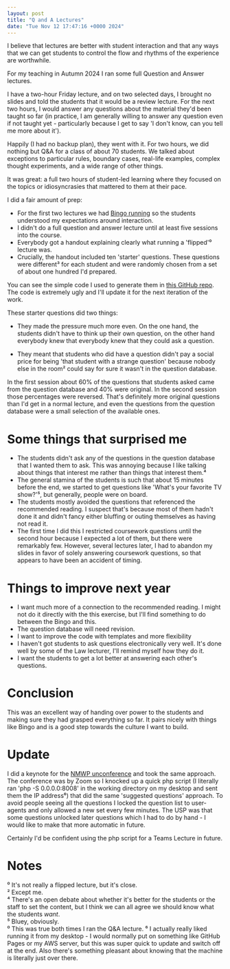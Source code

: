 ```yaml
---
layout: post  
title: "Q and A Lectures"  
date: "Tue Nov 12 17:47:16 +0000 2024"  
---
```


I believe that lectures are better with student interaction and that any ways that we can get students to control the flow and rhythms of the experience are worthwhile. 

For my teaching in Autumn 2024 I ran some full Question and Answer lectures.

I have a two-hour Friday lecture, and on two selected days, I brought no slides and told the students that it would be a review lecture. For the next two hours, I would answer any questions about the material they'd been taught so far (in practice, I am generally willing to answer any question even if not taught yet - particularly because I get to say 'I don't know, can you tell me more about it'). 

Happily (I had no backup plan), they went with it. For two hours, we did nothing but Q&A for a class of about 70 students. We talked about exceptions to particular rules, boundary cases, real-life examples, complex thought experiments, and a wide range of other things.

It was great: a full two hours of student-led learning where they focused on the topics or idiosyncrasies that mattered to them at their pace.

I did a fair amount of prep: 

* For the first two lectures we had [Bingo running](https://joereddington.com/2024/06/10/bingo.html) so the students understood my expectations around interaction. 
* I didn't do a full question and answer lecture until at least five sessions into the course. 
* Everybody got a handout explaining clearly what running a 'flipped'⁰ lecture was. 
* Crucially, the handout included ten 'starter' questions. These questions were different³ for each student and were randomly chosen from a set of about one hundred I'd prepared.  

You can see the simple code I used to generate them in [this GitHub repo](https://github.com/joereddington/qanda). The code is extremely ugly and I'll update it for the next iteration of the work. 

These starter questions did two things:

* They made the pressure much more even. On the one hand, the students didn't have to think up their own question, on the other hand everybody knew that everybody knew that they could ask a question. 

* They meant that students who did have a question didn't pay a social price for being 'that student with a strange question' because nobody else in the room² could say for sure it wasn't in the question database.

In the first session about 60% of the questions that students asked came from the question database and 40% were original. In the second session those percentages were reversed. That's definitely more original questions than I'd get in a normal lecture, and even the questions from the question database were a small selection of the available ones.

# Some things that surprised me
* The students didn't ask any of the questions in the question database that I wanted them to ask. This was annoying because I like talking about things that interest me rather than things that interest them.⁴
* The general stamina of the students is such that about 15 minutes before the end, we started to get questions like 'What's your favorite TV show?'⁵, but generally, people were on board.
* The students mostly avoided the questions that referenced the recommended reading. I suspect that's because most of them hadn't done it and didn't fancy either bluffing or outing themselves as having not read it.
* The first time I did this I restricted coursework questions until the second hour because I expected a lot of them, but there were remarkably few. However, several lectures later, I had to abandon my slides in favor of solely answering coursework questions, so that appears to have been an accident of timing.

# Things to improve next year
* I want much more of a connection to the recommended reading. I might not do it directly with the this exercise, but I'll find something to do between the Bingo and this. 
* The question database will need revision.    
* I want to improve the code with templates and more flexibility  
* I haven't got students to ask questions electronically very well. It's done well by some of the Law lecturer, I'll remind myself how they do it. 
* I want the students to get a lot better at answering each other's questions. 


# Conclusion 
This was an excellent way of handing over power to the students and making sure they had grasped everything so far. It pairs nicely with things like Bingo and is a good step towards the culture I want to build. 

# Update 
I did a keynote for the [NMWP unconference](https://newmediawritingprize.co.uk/unconference/) and took the same approach. The conference was by Zoom so I knocked up a quick php script (I literally ran 'php -S 0.0.0.0:8008' in the working directory on my desktop and sent them the IP address⁶) that did the same 'suggested questions' approach.  To avoid people seeing all the questions I locked the question list to user-agents and only allowed a new set every few minutes. The USP was that some questions unlocked later questions which I had to do by hand - I would like to make that more automatic in future.  

Certainly I'd be confident using the php script for a Teams Lecture in future. 


# Notes
⁰ It's not really a flipped lecture, but it's close.  
² Except me.  
⁴ There's an open debate about whether it's better for the students or the staff to set the content, but I think we can all agree we should know what the students _want_.  
⁵ Bluey, obviously.  
⁰ This was true both times I ran the Q&A lecture.
⁶ I actually really liked running it from my desktop - I would normally put on something like GitHub Pages or my AWS server, but this was super quick to update and switch off at the end. Also there's something pleasant about knowing that the machine is literally just  over there.
